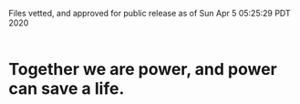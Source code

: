 Files vetted, and approved for public release as of Sun Apr  5 05:25:29 PDT 2020<br><br><h1>Together we are power, and power can save a life.</h1>
